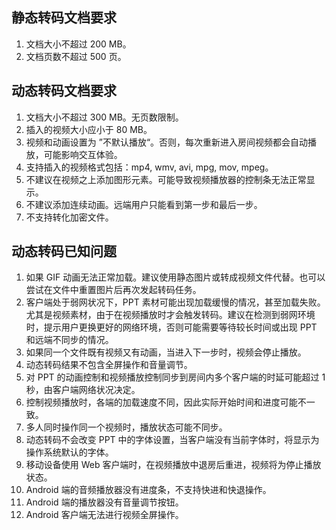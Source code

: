 ## 静态转码文档要求

1. 文档大小不超过 200 MB。
1. 文档页数不超过 500 页。

## 动态转码文档要求

1. 文档大小不超过 300 MB。无页数限制。
1. 插入的视频大小应小于 80 MB。
1. 视频和动画设置为 ”不默认播放“。否则，每次重新进入房间视频都会自动播放，可能影响交互体验。
1. 支持插入的视频格式包括：mp4, wmv, avi, mpg, mov, mpeg。
1. 不建议在视频之上添加图形元素。可能导致视频播放器的控制条无法正常显示。
1. 不建议添加连续动画。远端用户只能看到第一步和最后一步。
1. 不支持转化加密文件。

## 动态转码已知问题

1. 如果 GIF 动画无法正常加载。建议使用静态图片或转成视频文件代替。也可以尝试在文件中重置图片后再次发起转码任务。
1. 客户端处于弱网状况下，PPT 素材可能出现加载缓慢的情况，甚至加载失败。尤其是视频素材，由于在视频播放时才会触发转码。建议在检测到弱网环境时，提示用户更换更好的网络环境，否则可能需要等待较长时间或出现 PPT 和远端不同步的情况。
1. 如果同一个文件既有视频又有动画，当进入下一步时，视频会停止播放。
1. 动态转码结果不包含全屏操作和音量调节。
1. 对 PPT 的动画控制和视频播放控制同步到房间内多个客户端的时延可能超过 1 秒，由客户端网络状况决定。
1. 控制视频播放时，各端的加载速度不同，因此实际开始时间和进度可能不一致。
1. 多人同时操作同一个视频时，播放状态可能不同步。
1. 动态转码不会改变 PPT 中的字体设置，当客户端没有当前字体时，将显示为操作系统默认的字体。
1. 移动设备使用 Web 客户端时，在视频播放中退房后重进，视频将为停止播放状态。
1. Android 端的音频播放器没有进度条，不支持快进和快退操作。
1. Android 端的播放器没有音量调节按钮。
1. Android 客户端无法进行视频全屏操作。
